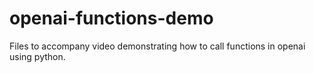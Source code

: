 # openai-functions-demo
Files to accompany video demonstrating how to call functions in openai using python.
